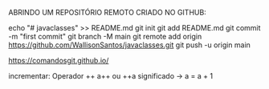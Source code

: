 ABRINDO UM REPOSITÓRIO REMOTO CRIADO NO GITHUB:

echo "# javaclasses" >> README.md
git init
git add README.md
git commit -m "first commit"
git branch -M main
git remote add origin https://github.com/WallisonSantos/javaclasses.git
git push -u origin main

https://comandosgit.github.io/

incrementar: Operador ++
a++ ou ++a
significado -> a = a + 1
